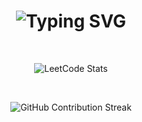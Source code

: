 <h1 align="center">
  <img src="https://readme-typing-svg.herokuapp.com?font=Fira+Code&size=30&pause=1000&color=F7F7F7&center=true&vCenter=true&width=435&lines=Hi%2C+I'm+Shashwat" alt="Typing SVG" />
</h1>

<br />

<p align="center">
  <img src="https://leetcard.jacoblin.cool/Shaxhwat?ext=heatmap&theme=dark&font=Karma" alt="LeetCode Stats" />
</p>

<br />

<p align="center">
  <img src="https://streak-stats.demolab.com?user=Shaxhwat7&theme=dark&hide_border=true" alt="GitHub Contribution Streak" />
</p>
